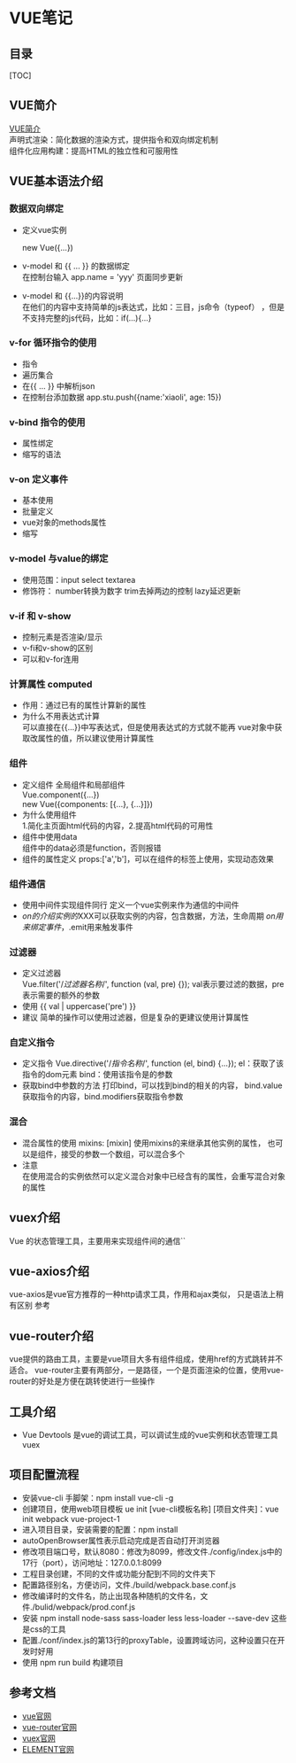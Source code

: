 # VUE笔记

## 目录  

[TOC]


## VUE简介

[VUE简介](https://blog.csdn.net/liang377122210/article/details/71545459)  
声明式渲染：简化数据的渲染方式，提供指令和双向绑定机制  
组件化应用构建：提高HTML的独立性和可服用性


## VUE基本语法介绍

### 数据双向绑定

* 定义vue实例   

    new Vue({...})
* v-model 和 {{ ... }} 的数据绑定   
    在控制台输入 app.name = 'yyy' 页面同步更新
* v-model 和 {{...}}的内容说明   
    在他们的内容中支持简单的js表达式，比如：三目，js命令（typeof）
    ，但是不支持完整的js代码，比如：if(...){...}


### v-for 循环指令的使用

* 指令
* 遍历集合
* 在{{ ... }} 中解析json
* 在控制台添加数据 app.stu.push({name:'xiaoli', age: 15})

### v-bind 指令的使用

* 属性绑定
* 缩写的语法

### v-on 定义事件

* 基本使用
* 批量定义
* vue对象的methods属性
* 缩写

### v-model 与value的绑定

* 使用范围：input select textarea
* 修饰符： number转换为数字 trim去掉两边的控制 lazy延迟更新

### v-if 和 v-show

* 控制元素是否渲染/显示
* v-fi和v-show的区别
* 可以和v-for连用

### 计算属性 computed

* 作用：通过已有的属性计算新的属性
* 为什么不用表达式计算   
    可以直接在{{...}}中写表达式，但是使用表达式的方式就不能再
    vue对象中获取改属性的值，所以建议使用计算属性

### 组件

* 定义组件 全局组件和局部组件   
    Vue.component({...})  
    new Vue({components: [{...}, {...}]})
* 为什么使用组件  
    1.简化主页面html代码的内容，2.提高html代码的可用性
* 组件中使用data   
    组件中的data必须是function，否则报错
* 组件的属性定义
    props:['a','b']，可以在组件的标签上使用，实现动态效果

### 组件通信

* 使用中间件实现组件同行
    定义一个vue实例来作为通信的中间件
* $on的介绍   
    实例的$XXX可以获取实例的内容，包含数据，方法，生命周期
    $on用来绑定事件，$.emit用来触发事件

### 过滤器

* 定义过滤器   
    Vue.filter('/*过滤器名称*/', function (val, pre) {});
    val表示要过滤的数据，pre表示需要的额外的参数
* 使用
    {{ val | uppercase('pre') }}
* 建议
    简单的操作可以使用过滤器，但是复杂的更建议使用计算属性
    
### 自定义指令

* 定义指令
    Vue.directive('/*指令名称*/', function (el, bind) {...});
    el：获取了该指令的dom元素
    bind：使用该指令是的参数
* 获取bind中参数的方法
    打印bind，可以找到bind的相关的内容，
    bind.value获取指令的内容，bind.modifiers获取指令参数
    
### 混合

* 混合属性的使用
    mixins: [mixin] 使用mixins的来继承其他实例的属性，
    也可以是组件，接受的参数一个数组，可以混合多个
* 注意   
    在使用混合的实例依然可以定义混合对象中已经含有的属性，会重写混合对象的属性
    
## vuex介绍
Vue 的状态管理工具，主要用来实现组件间的通信``


## vue-axios介绍  
vue-axios是vue官方推荐的一种http请求工具，作用和ajax类似，
只是语法上稍有区别
参考


## vue-router介绍
vue提供的路由工具，主要是vue项目大多有组件组成，使用href的方式跳转并不适合。
vue-router主要有两部分，一是路径，一个是页面渲染的位置，使用vue-router的好处是方便在跳转使进行一些操作


## 工具介绍
* Vue Devtools 是vue的调试工具，可以调试生成的vue实例和状态管理工具vuex 

## 项目配置流程

* 安装vue-cli 手脚架：npm install vue-cli -g
* 创建项目，使用web项目模板 ue init \[vue-cli模板名称] \[项目文件夹]：vue init webpack vue-project-1
* 进入项目目录，安装需要的配置：npm install
* autoOpenBrowser属性表示启动完成是否自动打开浏览器
* 修改项目端口号，默认8080：修改为8099，修改文件./config/index.js中的17行（port），访问地址：127.0.0.1:8099
* 工程目录创建，不同的文件或功能分配到不同的文件夹下
* 配置路径别名，方便访问，文件./build/webpack.base.conf.js
* 修改编译时的文件名，防止出现各种随机的文件名，文件./bulid/webpack/prod.conf.js
* 安装 npm install node-sass sass-loader less less-loader --save-dev 这些是css的工具
* 配置./conf/index.js的第13行的proxyTable，设置跨域访问，这种设置只在开发时好用
* 使用 npm run build 构建项目 


## 参考文档
* [vue官网](https://cn.vuejs.org/v2/api/)
* [vue-router官网](https://router.vuejs.org/zh/)
* [vuex官网](https://vuex.vuejs.org/zh/)
* [ELEMENT官网](http://element.eleme.io/#/zh-CN/component/installation)


       
